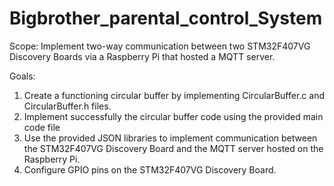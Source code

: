 # Bigbrother_parental_control_System

Scope: Implement two-way communication between two STM32F407VG Discovery Boards
via a Raspberry Pi that hosted a MQTT server.

Goals:
1. Create a functioning circular buffer by implementing CircularBuffer.c and
CircularBuffer.h files.
2. Implement successfully the circular buffer code using the provided main code file
3. Use the provided JSON libraries to implement communication between the
STM32F407VG Discovery Board and the MQTT server hosted on the Raspberry Pi.
4. Configure GPIO pins on the STM32F407VG Discovery Board.
